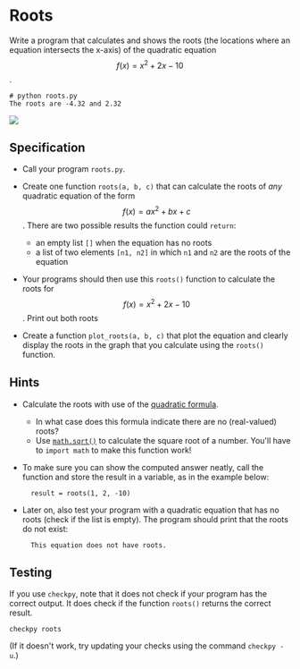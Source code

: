 # Roots

Write a program that calculates and shows the roots (the locations where
an equation intersects the x-axis) of the quadratic equation $$f(x)=x^2+2x-10$$.

    # python roots.py
    The roots are -4.32 and 2.32

![](../../assets/PolynoomAnalyse.png)


## Specification

* Call your program `roots.py`.

* Create one function `roots(a, b, c)` that can calculate the roots of *any*
quadratic equation of the form $$f(x)=ax^2+bx+c$$. There are two possible
results the function could `return`:

    * an empty list `[]` when the equation has no roots
    * a list of two elements `[n1, n2]` in which `n1` and `n2` are the roots of the equation

* Your programs should then use this `roots()` function to calculate the roots
for $$f(x)=x^2+2x-10$$. Print out both roots

* Create a function `plot_roots(a, b, c)` that plot the equation and clearly
display the roots in the graph that you calculate using the `roots()` function.

## Hints

* Calculate the roots with use of the [quadratic formula](https://en.wikipedia.org/wiki/Quadratic_formula).

    * In what case does this formula indicate there are no (real-valued) roots?
    * Use [`math.sqrt()`](https://docs.python.org/3/library/math.html#math.sqrt) to calculate the square root of a number. You'll have to `import math` to make this function work!

* To make sure you can show the computed answer neatly, call the function and store the result in a variable, as in the example below:

        result = roots(1, 2, -10)

* Later on, also test your program with a quadratic equation that has no roots (check if the list is empty). The program should print that the roots do not exist:

        This equation does not have roots.

## Testing

If you use `checkpy`, note that it does not check if your program has the correct output. It does check if the function `roots()` returns the correct result.

    checkpy roots

(If it doesn't work, try updating your checks using the command `checkpy -u`.)
